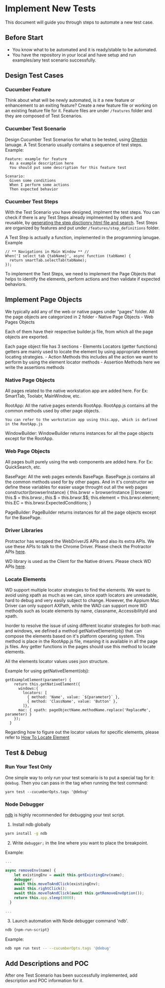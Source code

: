 # Implement New Tests

This document will guide you through steps to automate a new test case.

## Before Start
- You know what to be automated and it is ready/stable to be automated.
- You have the repository in your local and have setup and run examples/any test scenario successfully.

## Design Test Cases

### Cucumber Feature
Think about what will be newly automated, is it a new feature or enhancement to an exiting feature? Create a new feature file or working on an existing feature file for it. Feature files are under `/features` folder and they are composed of Test Scenarios.

### Cucumber Test Scenario
Design Cucumber Test Scenarios for what to be tested, using [Gherkin](https://cucumber.io/docs/gherkin/reference/) lanuage. A Test Scenario usually contains a sequence of test steps. Example: 

```
Feature: example for feature
  As a example description here
  You should put some description for this feature test

Scenario: 
  Given some conditions
  When I perform some actions
  Then expected behavior
```

### Cucumber Test Steps
With the Test Scenario you have designed, implment the test steps. You can check if there is any Test Steps already implmeented by others and reusable, by [generating the step disctionry html file and search](./step-dictionary.md). Test Steps are organized by features and put under `/features/step_definitions` folder.

A Test Step is actually a function, implemented in the programming lanugae. Example

```
// ** Navigations in Main Window ** //
When('I select tab {tabName}', async function (tabName) {
  return smartTab.selectTab(tabName);
});
```

To implement the Test Steps, we need to implement the Page Objects that helps to identify the elements, perform actions and then validate if expected behaviors. 

## Implement Page Objects
We typically add any of the web or native pages under "pages" folder. All the page objects are categorized in 2 folder
    - Native Page Objects
    - Web Pages Objects

Each of them have their respective builder.js file, from which all the page objects are exported.

Each page object file has 3 sections
    - Elements Locators (getter functions)
        getters are mainly used to locate the element by using appropriate element locating strategies.
    - Action Methods
        this includes all the action we want to perform by using the element locator methods
    - Assertion Methods
        here we write the assertions methods

### Native Page Objects

All pages related to the native workstation app are added here. For Ex: SmartTab, Toolabr, MainWindow, etc.

RootApp:
    All the native pages extends RootApp.
    RootApp.js contains all the common methods used by other page objects.

    You can refer to the workstation app using this.app, which is defined in the RootApp.js

WindowBuilder:
    WindowBuilder returns instances for all the page objects except for the RootApp.

### Web Page Objects
All pages built purely using the web components are added here.
For Ex: QuickSearch, etc.

BasePage:
    All the web pages extends BasePage.
    BasePage.js contains all the common methods used for by other pages.
    And in it's constructor we define these variables for easier usage throught out all the web pages
        constructor(browserInstance) {
            this.brwsr = browserInstance || browser;
            this.$ = this.brwsr.$;
            this.$$ = this.brwsr.$$;
            this.element = this.brwsr.element;
            this.EC = this.brwsr.ExpectedConditions;
        }

PageBuilder:
    PageBuilder returns instances for all the page objects except for the BasePage.

### Driver Libraries
Protractor has wrapped the WebDriverJS APIs and also its extra APIs. We use these APIs to talk to the Chrome Driver. Please check the Protractor APIs [here](https://www.protractortest.org/#/api).

WD library is used as the Client for the Native drivers. Please check WD APIs [here](https://github.com/admc/wd/blob/master/doc/api.md).

### Locate Elements

WD support multiple locator strategies to find the elements. We want to avoid using xpath as much as we can, since xpath locators are unreadable, hard to debug and very easily subject to change. However, the Appium Mac Driver can only support AXPath, while the WAD can support more WD methods such as locate elements by name, classname, AccessibilityId and xpath.

Inorder to resolve the issue of using different locator strategies for both mac and windows, we defined a method getNativeElement(obj) that can compose the elements based on it's platform operating system. This method is place in the RootApp.js file, meaning it is available in all the page js files. Any getter functions in the pages should use this method to locate elements.

All the elements locator values uses json structure.

Example for using getNativeElement(obj):

```
getExampleElement(parameter) {
    return this.getNativeElement({
      windows:{ 
        locators: [
          { method: 'Name', value: `${parameter}` },
          { method: 'ClassName', value: 'Button' },
        ]},
      mac: { xpath: pageObjectName.methodName.replace('ReplaceMe', parameter) }
    });
  }
```

Regarding how to figure out the locator values for specific elements, please refer to [How To Locate Element](./how-to-locate-elements.md)

## Test & Debug

### Run Your Test Only
One simple way to only run your test scenario is to put a special tag for it: `@debug`. Then you can pass in the tag when running the test command:  

```
yarn test --cucumberOpts.tags '@debug'
```

### Node Debugger
[ndb](https://github.com/GoogleChromeLabs/ndb) is highly recommended for debugging your test script.

1.  Install ndb globally

```sh
yarn install -g ndb
```

2.  Write `debugger;` in the line where you want to place the breakpoint.

Example: 
```javascript
...

async removeEnv(name) {
    let existingEnv = await this.getExistingEnv(name);
    debugger;
    await this.moveToAndClick(existingEnv);
    await this.rightClick();
    await this.moveToAndClick(await this.getRemoveEnvOption());
    return this.app.sleep(8000);
  }

...
```

3. Launch automation with Node debugger command 'ndb'.

```sh
ndb {npm-run-script}
```

Example:

```sh
ndb npm run test -- --cucumberOpts.tags '@debug'

```

## Add Descriptions and POC
After one Test Scenario has been successfully implemented, add description and POC information for it. 